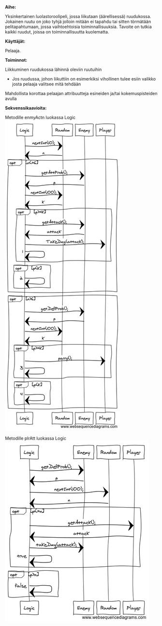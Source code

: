 **Aihe:** 

Yksinkertainen luolastoroolipeli, jossa liikutaan (äärellisessä) ruudukossa. Jokainen ruutu on joko tyhjä jolloin mitään ei tapahdu tai sitten törmätään pelitapahtumaan, jossa vaihtoehtoisia toiminnallisuuksia. Tavoite on tutkia kaikki ruudut, joissa on toiminnallisuutta kuolematta.

**Käyttäjät:** 

Pelaaja.

**Toiminnot:** 

Liikkuminen ruudukossa lähinnä oleviin ruutuihin
* Jos ruudussa, johon liikuttiin on esimerkiksi vihollinen tulee esiin valikko josta pelaaja valitsee mitä tehdään

Mahdollista korottaa pelaajan attribuutteja esineiden ja/tai kokemuspisteiden avulla

**Sekvenssikaavioita:**

Metodille enmyActn luokassa Logic
![](https://github.com/nybejonn/DungeonCrawler/blob/master/Dokumentaatio/enmyActn_sequence.png)

Metodille plrAtt luokassa Logic
![](https://github.com/nybejonn/DungeonCrawler/blob/master/Dokumentaatio/plrAttack_sequence.png)
